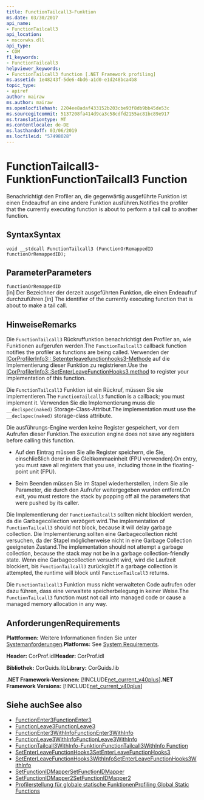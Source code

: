 ```yaml
---
title: FunctionTailcall3-Funktion
ms.date: 03/30/2017
api_name:
- FunctionTailcall3
api_location:
- mscorwks.dll
api_type:
- COM
f1_keywords:
- FunctionTailcall3
helpviewer_keywords:
- FunctionTailcall3 function [.NET Framework profiling]
ms.assetid: 1e48243f-5de6-4bd6-a1d0-e1d248bca4b8
topic_type:
- apiref
author: mairaw
ms.author: mairaw
ms.openlocfilehash: 2204ee8adaf433152b203cbe93f8db9bb45de53c
ms.sourcegitcommit: 5137208fa414d9ca3c58cdfd2155ac81bc89e917
ms.translationtype: MT
ms.contentlocale: de-DE
ms.lasthandoff: 03/06/2019
ms.locfileid: "57498028"
---
```

# <a name="functiontailcall3-function"></a><span data-ttu-id="45f58-102">FunctionTailcall3-Funktion</span><span class="sxs-lookup"><span data-stu-id="45f58-102">FunctionTailcall3 Function</span></span>
<span data-ttu-id="45f58-103">Benachrichtigt den Profiler an, die gegenwärtig ausgeführte Funktion ist einen Endeaufruf an eine andere Funktion ausführen.</span><span class="sxs-lookup"><span data-stu-id="45f58-103">Notifies the profiler that the currently executing function is about to perform a tail call to another function.</span></span>  
  
## <a name="syntax"></a><span data-ttu-id="45f58-104">Syntax</span><span class="sxs-lookup"><span data-stu-id="45f58-104">Syntax</span></span>  
  
```  
void __stdcall FunctionTailcall3 (FunctionOrRemappedID functionOrRemappedID);  
```  
  
## <a name="parameters"></a><span data-ttu-id="45f58-105">Parameter</span><span class="sxs-lookup"><span data-stu-id="45f58-105">Parameters</span></span>  
 `functionOrRemappedID`  
 <span data-ttu-id="45f58-106">[in] Der Bezeichner der derzeit ausgeführten Funktion, die einen Endeaufruf durchzuführen.</span><span class="sxs-lookup"><span data-stu-id="45f58-106">[in] The identifier of the currently executing function that is about to make a tail call.</span></span>  
  
## <a name="remarks"></a><span data-ttu-id="45f58-107">Hinweise</span><span class="sxs-lookup"><span data-stu-id="45f58-107">Remarks</span></span>  
 <span data-ttu-id="45f58-108">Die `FunctionTailcall3` Rückruffunktion benachrichtigt den Profiler an, wie Funktionen aufgerufen werden.</span><span class="sxs-lookup"><span data-stu-id="45f58-108">The `FunctionTailcall3` callback function notifies the profiler as functions are being called.</span></span> <span data-ttu-id="45f58-109">Verwenden der [ICorProfilerInfo3:: Setenterleavefunctionhooks3-Methode](../../../../docs/framework/unmanaged-api/profiling/icorprofilerinfo3-setenterleavefunctionhooks3-method.md) auf die Implementierung dieser Funktion zu registrieren.</span><span class="sxs-lookup"><span data-stu-id="45f58-109">Use the [ICorProfilerInfo3::SetEnterLeaveFunctionHooks3 method](../../../../docs/framework/unmanaged-api/profiling/icorprofilerinfo3-setenterleavefunctionhooks3-method.md) to register your implementation of this function.</span></span>  
  
 <span data-ttu-id="45f58-110">Die `FunctionTailcall3` Funktion ist ein Rückruf, müssen Sie sie implementieren.</span><span class="sxs-lookup"><span data-stu-id="45f58-110">The `FunctionTailcall3` function is a callback; you must implement it.</span></span> <span data-ttu-id="45f58-111">Verwenden Sie die Implementierung muss die `__declspec(naked)` Storage-Class-Attribut.</span><span class="sxs-lookup"><span data-stu-id="45f58-111">The implementation must use the `__declspec(naked)` storage-class attribute.</span></span>  
  
 <span data-ttu-id="45f58-112">Die ausführungs-Engine werden keine Register gespeichert, vor dem Aufrufen dieser Funktion.</span><span class="sxs-lookup"><span data-stu-id="45f58-112">The execution engine does not save any registers before calling this function.</span></span>  
  
-   <span data-ttu-id="45f58-113">Auf den Eintrag müssen Sie alle Register speichern, die Sie, einschließlich derer in die Gleitkommaeinheit (FPU verwenden).</span><span class="sxs-lookup"><span data-stu-id="45f58-113">On entry, you must save all registers that you use, including those in the floating-point unit (FPU).</span></span>  
  
-   <span data-ttu-id="45f58-114">Beim Beenden müssen Sie im Stapel wiederherstellen, indem Sie alle Parameter, die durch den Aufrufer weitergegeben wurden entfernt.</span><span class="sxs-lookup"><span data-stu-id="45f58-114">On exit, you must restore the stack by popping off all the parameters that were pushed by its caller.</span></span>  
  
 <span data-ttu-id="45f58-115">Die Implementierung der `FunctionTailcall3` sollten nicht blockiert werden, da die Garbagecollection verzögert wird.</span><span class="sxs-lookup"><span data-stu-id="45f58-115">The implementation of `FunctionTailcall3` should not block, because it will delay garbage collection.</span></span> <span data-ttu-id="45f58-116">Die Implementierung sollten eine Garbagecollection nicht versuchen, da der Stapel möglicherweise nicht in eine Garbage Collection geeigneten Zustand.</span><span class="sxs-lookup"><span data-stu-id="45f58-116">The implementation should not attempt a garbage collection, because the stack may not be in a garbage collection-friendly state.</span></span> <span data-ttu-id="45f58-117">Wenn eine Garbagecollection versucht wird, wird die Laufzeit blockiert, bis `FunctionTailcall3` zurückgibt.</span><span class="sxs-lookup"><span data-stu-id="45f58-117">If a garbage collection is attempted, the runtime will block until `FunctionTailcall3` returns.</span></span>  
  
 <span data-ttu-id="45f58-118">Die `FunctionTailcall3` Funktion muss nicht verwalteten Code aufrufen oder dazu führen, dass eine verwaltete speicherbelegung in keiner Weise.</span><span class="sxs-lookup"><span data-stu-id="45f58-118">The `FunctionTailcall3` function must not call into managed code or cause a managed memory allocation in any way.</span></span>  
  
## <a name="requirements"></a><span data-ttu-id="45f58-119">Anforderungen</span><span class="sxs-lookup"><span data-stu-id="45f58-119">Requirements</span></span>  
 <span data-ttu-id="45f58-120">**Plattformen:** Weitere Informationen finden Sie unter [Systemanforderungen](../../../../docs/framework/get-started/system-requirements.md).</span><span class="sxs-lookup"><span data-stu-id="45f58-120">**Platforms:** See [System Requirements](../../../../docs/framework/get-started/system-requirements.md).</span></span>  
  
 <span data-ttu-id="45f58-121">**Header:** CorProf.idl</span><span class="sxs-lookup"><span data-stu-id="45f58-121">**Header:** CorProf.idl</span></span>  
  
 <span data-ttu-id="45f58-122">**Bibliothek:** CorGuids.lib</span><span class="sxs-lookup"><span data-stu-id="45f58-122">**Library:** CorGuids.lib</span></span>  
  
 <span data-ttu-id="45f58-123">**.NET Framework-Versionen:** [!INCLUDE[net_current_v40plus](../../../../includes/net-current-v40plus-md.md)]</span><span class="sxs-lookup"><span data-stu-id="45f58-123">**.NET Framework Versions:** [!INCLUDE[net_current_v40plus](../../../../includes/net-current-v40plus-md.md)]</span></span>  
  
## <a name="see-also"></a><span data-ttu-id="45f58-124">Siehe auch</span><span class="sxs-lookup"><span data-stu-id="45f58-124">See also</span></span>
- [<span data-ttu-id="45f58-125">FunctionEnter3</span><span class="sxs-lookup"><span data-stu-id="45f58-125">FunctionEnter3</span></span>](../../../../docs/framework/unmanaged-api/profiling/functionenter3-function.md)
- [<span data-ttu-id="45f58-126">FunctionLeave3</span><span class="sxs-lookup"><span data-stu-id="45f58-126">FunctionLeave3</span></span>](../../../../docs/framework/unmanaged-api/profiling/functionleave3-function.md)
- [<span data-ttu-id="45f58-127">FunctionEnter3WithInfo</span><span class="sxs-lookup"><span data-stu-id="45f58-127">FunctionEnter3WithInfo</span></span>](../../../../docs/framework/unmanaged-api/profiling/functionenter3withinfo-function.md)
- [<span data-ttu-id="45f58-128">FunctionLeave3WithInfo</span><span class="sxs-lookup"><span data-stu-id="45f58-128">FunctionLeave3WithInfo</span></span>](../../../../docs/framework/unmanaged-api/profiling/functionleave3withinfo-function.md)
- [<span data-ttu-id="45f58-129">FunctionTailcall3WithInfo-Funktion</span><span class="sxs-lookup"><span data-stu-id="45f58-129">FunctionTailcall3WithInfo Function</span></span>](../../../../docs/framework/unmanaged-api/profiling/functiontailcall3withinfo-function.md)
- [<span data-ttu-id="45f58-130">SetEnterLeaveFunctionHooks3</span><span class="sxs-lookup"><span data-stu-id="45f58-130">SetEnterLeaveFunctionHooks3</span></span>](../../../../docs/framework/unmanaged-api/profiling/icorprofilerinfo3-setenterleavefunctionhooks3-method.md)
- [<span data-ttu-id="45f58-131">SetEnterLeaveFunctionHooks3WithInfo</span><span class="sxs-lookup"><span data-stu-id="45f58-131">SetEnterLeaveFunctionHooks3WithInfo</span></span>](../../../../docs/framework/unmanaged-api/profiling/icorprofilerinfo3-setenterleavefunctionhooks3withinfo-method.md)
- [<span data-ttu-id="45f58-132">SetFunctionIDMapper</span><span class="sxs-lookup"><span data-stu-id="45f58-132">SetFunctionIDMapper</span></span>](../../../../docs/framework/unmanaged-api/profiling/icorprofilerinfo-setfunctionidmapper-method.md)
- [<span data-ttu-id="45f58-133">SetFunctionIDMapper2</span><span class="sxs-lookup"><span data-stu-id="45f58-133">SetFunctionIDMapper2</span></span>](../../../../docs/framework/unmanaged-api/profiling/icorprofilerinfo3-setfunctionidmapper2-method.md)
- [<span data-ttu-id="45f58-134">Profilerstellung für globale statische Funktionen</span><span class="sxs-lookup"><span data-stu-id="45f58-134">Profiling Global Static Functions</span></span>](../../../../docs/framework/unmanaged-api/profiling/profiling-global-static-functions.md)
